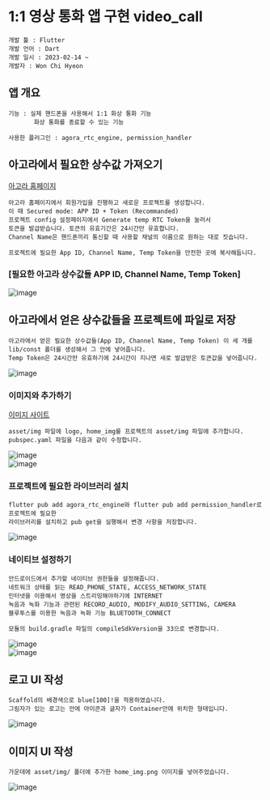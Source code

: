 # 1:1 영상 통화 앱 구현 video_call

```
개발 툴 : Flutter
개발 언어 : Dart
개발 일시 : 2023-02-14 ~
개발자 : Won Chi Hyeon
```

## 앱 개요
```
기능 : 실제 핸드폰을 사용해서 1:1 화상 통화 기능
       화상 통화를 종료할 수 있는 기능
       
사용한 플러그인 : agora_rtc_engine, permission_handler
```

## 아고라에서 필요한 상수값 가져오기
[아고라 홈페이지](https://www.agora.io)
```
아고라 홈페이지에서 회원가입을 진행하고 새로운 프로젝트를 생성합니다.
이 때 Secured mode: APP ID + Token (Recommanded)
프로젝트 config 설정페이지에서 Generate temp RTC Token을 눌러서
토큰을 발급받습니다. 토큰의 유효기간은 24시간만 유효합니다.
Channel Name은 핸드폰끼리 통신할 때 사용할 채널의 이름으로 원하는 대로 짓습니다.

프로젝트에 필요한 App ID, Channel Name, Temp Token을 안전한 곳에 복사해둡니다.
```
### [필요한 아고라 상수값들 APP ID, Channel Name, Temp Token]
![image](https://user-images.githubusercontent.com/58906858/218630843-183c655b-3f89-47d5-ab80-65ace56ace58.png)

## 아고라에서 얻은 상수값들을 프로젝트에 파일로 저장
```
아고라에서 얻은 필요한 상수값들(App ID, Channel Name, Temp Token) 이 세 개를
lib/const 폴더를 생성해서 그 안에 넣어줍니다.
Temp Token은 24시간만 유효하기에 24시간이 지나면 새로 발급받은 토큰값을 넣어줍니다.
```
![image](https://user-images.githubusercontent.com/58906858/218631335-7db9254d-340d-4f6b-ae16-96a718ed0c83.png)

### 이미지와 추가하기
[이미지 사이트](https://github.com/codefactory-co/golden-rabbit-flutter-novice/tree/main/ch12/video_call)
```
asset/img 파일에 logo, home_img를 프로젝트의 asset/img 파일에 추가합니다.
pubspec.yaml 파일을 다음과 같이 수정합니다.
```
![image](https://user-images.githubusercontent.com/58906858/218633292-9766f420-d87c-42ac-9ced-7e41fc9d2091.png)   
![image](https://user-images.githubusercontent.com/58906858/218633251-e6b14f0b-e217-40d9-b0cb-13805d2c19e6.png)

### 프로젝트에 필요한 라이브러리 설치
```
flutter pub add agora_rtc_engine와 flutter pub add permission_handler로 프로젝트에 필요한
라이브러리를 설치하고 pub get을 실행해서 변경 사항을 저장합니다.
```
![image](https://user-images.githubusercontent.com/58906858/218633476-c4d0a614-8279-45af-b8c7-d247f434e924.png)

### 네이티브 설정하기
```
안드로이드에서 추가할 네이티브 권한들을 설정해줍니다.
네트워크 상태를 읽는 READ_PHONE_STATE, ACCESS_NETWORK_STATE
인터넷을 이용해서 영상을 스트리밍해야하기에 INTERNET
녹음과 녹화 기능과 관련된 RECORD_AUDIO, MODIFY_AUDIO_SETTING, CAMERA
블루투스를 이용한 녹음과 녹화 기능 BLUETOOTH_CONNECT

모듈의 build.gradle 파일의 compileSdkVersion을 33으로 변경합니다.
```
![image](https://user-images.githubusercontent.com/58906858/218634687-f29f4206-00b2-4715-bc90-a61695d2f33b.png)   
![image](https://user-images.githubusercontent.com/58906858/218634663-16be9e8b-c23a-435e-aae5-bf822fc1677b.png)

## 로고 UI 작성
```
Scaffold의 배경색으로 blue[100]!을 적용하였습니다.
그림자가 있는 로고는 안에 아이콘과 글자가 Container안에 위치한 형태입니다.
```
![image](https://user-images.githubusercontent.com/58906858/218936962-ea1358ca-63b0-4009-8e8e-e043f6c25e3f.png)

## 이미지 UI 작성
```
가운데에 asset/img/ 폴더에 추가한 home_img.png 이미지를 넣어주었습니다.
```
![image](https://user-images.githubusercontent.com/58906858/218937370-1ecabd78-1310-499d-973e-d41d60637122.png)
